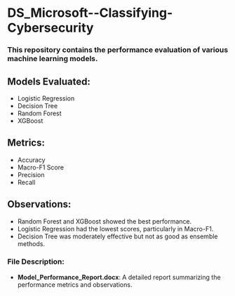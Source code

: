 # DS_Microsoft--Classifying-Cybersecurity

### This repository contains the performance evaluation of various machine learning models.

## Models Evaluated:
- Logistic Regression
- Decision Tree
- Random Forest
- XGBoost

## Metrics:
- Accuracy
- Macro-F1 Score
- Precision
- Recall

## Observations:
- Random Forest and XGBoost showed the best performance.
- Logistic Regression had the lowest scores, particularly in Macro-F1.
- Decision Tree was moderately effective but not as good as ensemble methods.

### File Description:
- **Model_Performance_Report.docx**: A detailed report summarizing the performance metrics and observations.
